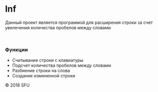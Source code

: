 # Inf
<p>Данный проект является программой для расширения строки за счет увелечения количества пробелов между словами</p>
<br>
<h3>Функции</h3>
<ul>
 <li>Считывание строки с клавиатуры</li>
 <li>Подсчет количества пробелов между словами</li>
 <li>Разбиение строки на слова</li>
 <li>Создание измененной строки</li>
</ul>
<p>© 2018 SFU</p>
